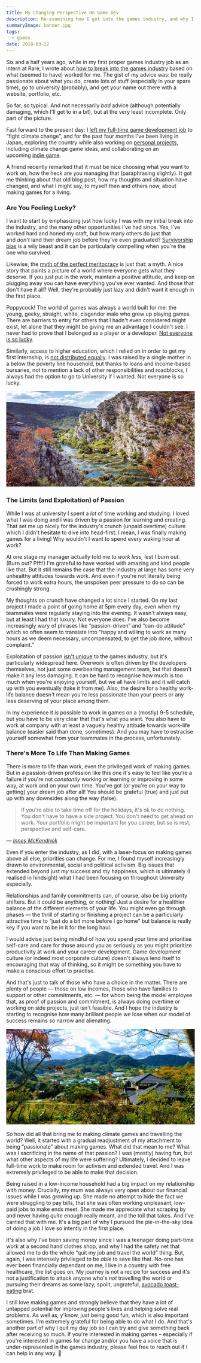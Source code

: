 ```yaml
---
title: My Changing Perspective On Game Dev
description: Re-examining how I got into the games industry, and why I eventually left.
summaryImage: banner.jpg
tags:
  - games
date: 2018-03-22
---
```

Six and a half years ago, while in my first proper games industry job as an intern at Rare, I wrote about [how to break into the games industry](/writing/how-to-break-into-the-games-industry/) based on what (seemed to have) worked for me. The gist of my advice was: be really passionate about what you do, create lots of stuff (especially in your spare time), go to university (probably), and get your name out there with a website, portfolio, etc.

So far, so typical. And not necessarily _bad_ advice (although potentially damaging, which I'll get to in a bit), but at the very least incomplete. Only part of the picture.

Fast forward to the present day: I [left my full-time game development job](/writing/game-programmer-vs-climate-crisis/) to “fight climate change”, and for the past four months I've been living in Japan, exploring the country while also working on [personal projects](https://karnbianco.itch.io/plantasia), including climate change game ideas, and collaborating on an upcoming [indie game](http://lostwordsgame.com/).

A friend recently remarked that it must be nice choosing what you want to work on, how the heck are you managing that (paraphrasing slightly). It got me thinking about that old blog post, how my thoughts and situation have changed, and what I might say, to myself then and others now, about making games for a living.

### Are You Feeling Lucky?

I want to start by emphasizing just how lucky I was with my initial break into the industry, and the many other opportunities I've had since. Yes, I've worked hard and honed my craft, but how many others do just that and _don't_ land their dream job before they've even graduated? [Survivorship bias](https://en.wikipedia.org/wiki/Survivorship_bias) is a wily beast and it can be particularly compelling when you're the one who survived.

Likewise, the [myth of the perfect meritocracy](https://www.vox.com/conversations/2016/11/22/13652860/income-inequality-meritocracy-robert-frank-success-luck-ethics) is just that: a myth. A nice story that paints a picture of a world where everyone gets what they deserve. If you just put in the work, maintain a positive attitude, and keep on plugging away you can have everything you've ever wanted. And those that don't have it all? Well, they're probably just lazy and didn't want it enough in the first place.

Poppycock! The world of games was always a world built for me: the young, geeky, straight, white, cisgender male who grew up playing games. There are barriers to entry for others that I hadn't even considered might exist, let alone that they might be giving me an advantage I couldn't see. I never had to prove that I belonged as a player or a developer. [Not everyone is so lucky](https://mashable.com/2018/01/09/video-game-diversity/#ei.F.nfIhOqM).

Similarly, access to higher education, which I relied on in order to get my first internship, is [not distributed equally](https://www.theguardian.com/higher-education-network/2017/oct/24/how-can-all-university-students-get-a-share-of-the-spoils). I was raised by a single mother in a below the poverty line household, but thanks to loans and income-based bursaries, not to mention a lack of other responsibilities and roadblocks, I always had the option to go to University if I wanted. Not everyone is so lucky.

![Croatia](croatia.jpg)

### The Limits (and Exploitation) of Passion

While I was at university I spent a _lot_ of time working and studying. I loved what I was doing and I was driven by a passion for learning and creating. That set me up nicely for the industry's crunch (unpaid overtime) culture which I didn't hesitate to dive into head-first. I mean, I was finally making games for a living! Why wouldn't I want to spend every waking hour at work?

At one stage my manager actually told me to _work less,_ lest I burn out. (Burn out? Pfft!) I'm grateful to have worked with amazing and kind people like that. But it still remains the case that the industry at large has some very unhealthy attitudes towards work. And even if you're not literally being forced to work extra hours, the unspoken peer pressure to do so can be crushingly strong.

My thoughts on crunch have changed a lot since I started. On my last project I made a point of going home at 5pm every day, even when my teammates were regularly staying into the evening. It wasn't always easy, but at least I had that luxury. Not everyone does. I've also become increasingly wary of phrases like “passion-driven” and “can-do attitude” which so often seem to translate into “happy and willing to work as many hours as we deem necessary, uncompensated, to get the job done, without complaint.”

Exploitation of passion [isn't unique](https://twitter.com/tigerkite/status/972547058862346241) to the games industry, but it's particularly widespread here. Overwork is often driven by the developers themselves, not just some overbearing management team, but that doesn't make it any less damaging. It can be hard to recognise how much is too much when you're enjoying yourself, but we all have limits and it will catch up with you eventually (take it from me). Also, the desire for a healthy work-life balance doesn't mean you're less passionate than your peers or any less deserving of your place among them.

In my experience it _is_ possible to work in games on a (mostly) 9-5 schedule, but you have to be very clear that that's what you want. You also have to work at company with at least a vaguely healthy attitude towards work-life balance (easier said than done, sometimes). And you may have to ostracise yourself somewhat from your teammates in the process, unfortunately.

### There's More To Life Than Making Games

There is more to life than work, even the privileged work of making games. But in a passion-driven profession like this one it's easy to feel like you're a failure if you're not _constantly_ working or learning or improving in some way, at work and on your own time. You've got (or you're on your way to getting) your dream job after all! You should be grateful (true) and just put up with any downsides along the way (false).

> If you're able to take time off for the holidays, it's ok to do nothing. You don't have to have a side project. You don't need to get ahead on work. Your portfolio might be important for you career, but so is rest, perspective and self-care.

<cite>— [Innes McKendrick](https://twitter.com/innesmck/status/944625783397642241?lang=en)</cite>

Even if you enter the industry, as I did, with a laser-focus on making games above all else, priorities can change. For me, I found myself increasingly drawn to environmental, social and political activism. Big issues that extended beyond just _my_ success and _my_ happiness, which is ultimately (I realised in hindsight) what I had been focusing on throughout University especially.

Relationships and family commitments can, of course, also be big priority shifters. But it could be anything, or nothing! Just a desire for a healthier balance of the different elements of your life. You might even go through phases — the thrill of starting or finishing a project can be a particularly attractive time to “just do a bit more before I go home” but balance is really key if you want to be in it for the long haul.

I would advise just being mindful of how you spend your time and prioritise self-care and care for those around you as seriously as you might prioritize productivity at work and your career development. Game development culture (or indeed most corporate culture) doesn't always lend itself to encouraging that way of thinking, so it might be something you have to make a conscious effort to practise.

And that's just to talk of those who have a choice in the matter. There are plenty of people — those on low incomes, those who have families to support or other commitments, etc. — for whom being the model employee that, as proof of passion and commitment, is always doing overtime or working on side projects, just isn't feasible. And I hope the industry is starting to recognise how many brilliant people we lose when our model of success remains so narrow and alienating.

![Itoshima](itoshima.jpg)

So how did all that bring me to making climate games and travelling the world? Well, it started with a gradual readjustment of my attachment to being “passionate” about making games. What did that mean to me? What was I sacrificing in the name of that passion? I was (mostly) having fun, but what other aspects of my life were suffering? Ultimately, I decided to leave full-time work to make room for activism and extended travel. And I was extremely privileged to be able to make that decision.

Being raised in a low-income household had a big impact on my relationship with money. Crucially, my mum was always very open about our financial issues while I was growing up. She made no attempt to hide the fact we were struggling to pay bills, that she was often working unpleasant, low-paid jobs to make ends meet. She made me appreciate what scraping by and never having _quite_ enough really meant, and the toll that takes. And I've carried that with me. It's a big part of why I pursued the pie-in-the-sky idea of doing a job I love so intently in the first place.

It's also why I've been saving money since I was a teenager doing part-time work at a second hand clothes shop, and why I had the safety net that allowed me to do the whole “quit my job and travel the world” thing. But, again, I was intensely privileged to be _able_ to save like that. No-one has ever been financially dependant on me, I live in a country with free healthcare, the list goes on. My journey is not a recipe for success and it's not a justification to attack anyone who's _not_ travelling the world or pursuing their dreams as some lazy, spoilt, ungrateful, [avocado toast-eating](https://www.washingtonpost.com/news/food/wp/2017/05/15/dont-mess-with-millennials-avocado-toast-the-internet-fires-back-at-a-millionaire/?utm_term=.cce1d5dadd01) brat.

I still love making games and strongly believe that they have a lot of untapped potential for improving people's lives and helping solve real problems. As well as, y'know, just being good fun, which is also important sometimes. I'm extremely grateful for being able to do what I do. And that's another part of why I quit my day job so I can try and give something back after receiving so much. If you're interested in making games – especially if you're interested in games for change and/or you have a voice that is under-represented in the games industry, please feel free to reach out if I can help in any way. 🙂
